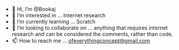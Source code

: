 - 👋 Hi, I’m @Bookaj
- 👀 I’m interested in ... Internet research
- 🌱 I’m currently learning ... Scratch
- 💞️ I’m looking to collaborate on ... anything that requires internet research and can be considered the comments, rather than code. 
- 📫 How to reach me ... ofeverythingconcept@gmail.com

<!---
Bookaj/Bookaj is a ✨ special ✨ repository because its `README.md` (this file) appears on your GitHub profile.
You can click the Preview link to take a look at your changes.
--->
